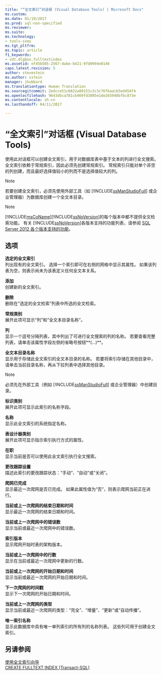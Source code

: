 ```yaml
---
title: "“全文索引”对话框 (Visual Database Tools) | Microsoft Docs"
ms.custom: 
ms.date: 01/19/2017
ms.prod: sql-non-specified
ms.reviewer: 
ms.suite: 
ms.technology:
- tools-ssms
ms.tgt_pltfrm: 
ms.topic: article
f1_keywords:
- vdt.dlgbox.fulltextindex
ms.assetid: ef45b585-2567-4abe-b421-9fd0994e0146
caps.latest.revision: 5
author: stevestein
ms.author: sstein
manager: jhubbard
ms.translationtype: Human Translation
ms.sourcegitcommit: 2edcce51c6822a89151c3c3c76fbaacb5edd54f4
ms.openlocfilehash: 9643dbca781cb469fd3895e1de265948bfbc873e
ms.contentlocale: zh-cn
ms.lasthandoff: 04/11/2017

---
```

# <a name="full-text-index-dialog-box-visual-database-tools"></a>“全文索引”对话框 (Visual Database Tools)
使用此对话框可以创建全文索引，用于对数据库表中基于文本的列进行全文搜索。 全文索引依赖于常规索引，因此必须先创建常规索引。 常规索引只能对单个非空的列创建，而且最好选择值较小的列而不是选择值较大的列。  
  
> [!NOTE]  
> 若要创建全文索引，必须先使用外部工具（如 [!INCLUDE[ssManStudioFull](../../includes/ssmanstudiofull_md.md)] 或企业管理器）为数据库创建一个全文本目录。  
  
> [!NOTE]  
> [!INCLUDE[msCoName](../../includes/msconame_md.md)][!INCLUDE[ssNoVersion](../../includes/ssnoversion_md.md)]的每个版本中都不提供全文检索功能。 有关 [!INCLUDE[ssNoVersion](../../includes/ssnoversion_md.md)]各版本支持的功能列表，请参阅 [SQL Server 2012 各个版本支持的功能](http://msdn.microsoft.com/en-us/5da61ff5-12b9-48e6-b3c8-0dacca1751c4)。  
  
## <a name="options"></a>选项  
**选定的全文索引**  
列出现有的全文索引。 选择一个索引即可在右侧的网格中显示其属性。 如果该列表为空，则表示尚未为该表定义任何全文本关系。  
  
**添加**  
创建新的全文索引。  
  
**删除**  
删除在“选定的全文检索”列表中所选的全文检索。  
  
**常规类别**  
展开此项可显示“列”和“全文本目录名称”。  
  
**列**  
显示一个逗号分隔列表，其中列出了可进行全文搜索的列的名称。 若要查看完整列表，请单击该属性字段左侧的省略号按钮**(…)**。  
  
**全文本目录名称**  
显示用于存储此全文索引的全文本目录的名称。 若要将索引存储在其他目录中，请单击当前目录名称，再从下拉列表中选择其他目录。  
  
> [!NOTE]  
> 必须先在外部工具（例如 [!INCLUDE[ssManStudioFull](../../includes/ssmanstudiofull_md.md)] 或企业管理器）中创建目录。  
  
**标识类别**  
展开此项可显示此索引的名称字段。  
  
**名称**  
显示此全文索引的系统指定名称。  
  
**表设计器类别**  
展开此项可显示指示索引执行方式的属性。  
  
**在职**  
显示当前是否可以使用此全文索引执行全文搜索。  
  
**更改跟踪设置**  
描述此索引的更改跟踪状态：“手动”、“自动”或“关闭”。  
  
**爬网已完成**  
显示最近一次爬网是否已完成。 如果此属性值为“否”，则表示爬网当前正在进行。  
  
**当前或上一次爬网的结束日期和时间**  
显示最近一次爬网的结束日期和时间。  
  
**当前或上一次爬网中的错误数**  
显示当前或最近一次爬网中的错误数。  
  
**索引版本**  
显示爬网开始时表的架构版本。  
  
**当前或上一次爬网中的行数**  
显示在当前或最近一次爬网中更新的行数。  
  
**当前或上一次爬网的开始日期和时间**  
显示当前或最近一次爬网的开始日期和时间。  
  
**下一次爬网的时间戳**  
显示下一次爬网的开始日期和时间。  
  
**当前或上一次爬网的类型**  
显示当前或最近一次爬网的类型：“完全”、“增量”、“更新”或“自动传播”。  
  
**唯一索引名称**  
显示此数据库中具有唯一单列索引的所有列的名称列表。 这些列可用于创建全文索引。  
  
## <a name="see-also"></a>另请参阅  
[使用全文索引向导](http://msdn.microsoft.com/en-us/3e9d9605-6525-4781-9168-fdaa06db3459)  
[CREATE FULLTEXT INDEX (Transact-SQL)](http://msdn.microsoft.com/en-us/8b80390f-5f8b-4e66-9bcc-cabd653c19fd)  
  

